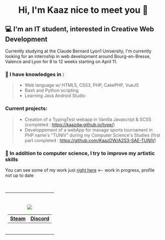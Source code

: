 # <p align="center">Hi, I'm Kaaz nice to meet you 👋</p>

<base target="_blank">

## **:computer: I'm an IT student, interested in Creative Web Development**

Currently studying at the Claude Bernard Lyon1 University, I'm currently looking for an internship in web development around Bourg-en-Bresse, Valence and Lyon for 8 to 12 weeks starting on April 11.




### :mag_right: I have knowledges in :
> * Web language w/ HTML5, CSS3, PHP, CakePHP, VueJS <br />
> * Bash and Python scripting <br />
> * Learning Java Android Studio


### Current projects: 

> * Creation of a TypingTest webapp in Vanilla Javascript & SCSS (completed : https://kaazdw.github.io/type/)
> * Developpement of a webApp for manage sports tournament in PHP name's "TUNIV" during my Computer Science's Studies (first part completed : https://github.com/KaazDW/A2S3-SAE-TUNIV)

### :pencil: In addition to computer science, I try to improve my artistic skills
You can see some of my work just [right here](https://kaazdw.artstation.com/projects) <-- work in progress, profile not up to date


<br>
<!-- <p align="center">
  <strong><a href="https://kaazdw.github.io/terminal" target="_blank">WebTerminal</a></strong> |
  <strong><a href="">Personnal Website</a></strong>
  <strong><a href="https://steamcommunity.com/id/kaazdw">Steam</a></strong> | 
  <strong><a href="https://discord.com/users/258587080970600458">Discord</a></strong>
</p>
<br> -->


<!-- [Visitor Count](https://profile-counter.glitch.me/KaazDW/count.svg) -->
<!--   Views counter <br> -->
<!--   <img src="https://profile-counter.glitch.me/KaazDW/count.svg"><br>
  [](https://komarev.com/ghpvc/?username=KaazDW) -->

<table align=center>
  <tr>
    <td>
      <p align=center>
        <br>
        <img src="https://komarev.com/ghpvc/?username=KaazDW">
      </p>
      <table align=center>
        <tr>
          <td>
            <strong><a href="https://steamcommunity.com/id/kaazdw">Steam</a></strong>
          </td>
          <td>
            <strong><a href="https://discord.com/users/258587080970600458">Discord</a></strong>
          </td>
        </tr>
      </table>
      <table align=center>  
        <tr>
<!--           <td>
            <strong><a href="https://kaazdw.github.io/p">Personnal Website</a></strong>
          </td>
          <td>
            <strong><a href="https://kaazdw.github.io/terminal" target="_blank">WebTerminal</a></strong>
          </td> -->
<!--           <td>
            <strong><a href="https://kaazdw.github.io/webhook" target="_blank">Webhook</a></strong>
          </td>
          <td>
            <strong><a href="https://kaazdw.github.io/stopWatch" target="_blank">stopWatch</a></strong>
          </td> -->
        </tr>
      </table>
    </td>
  </tr>
</table>
<!--
[Textde du lien](http://tiny.cc/adressedulien)
💻 :computer:🔎 :mag_right:📫 :mailbox:📚 :books:🎮 :video_game:🚀 :rocket:
https://bit.ly/3x7Jfdv

```
```
![Anurag's GitHub stats](https://github-readme-stats.vercel.app/api?username=kaazdw&hide=contribs,issues)
  [![Top Langs](https://github-readme-stats.vercel.app/api/top-langs/?username=kaazdw)](https://github.com/anuraghazra/github-readme-stats)
  [![Top Langs](https://github-readme-stats.vercel.app/api/top-langs/?username=kaazdw&layout=compact)](https://github.com/anuraghazra/github-readme-stats)

-->
